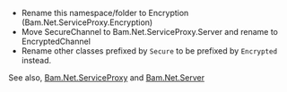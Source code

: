 ﻿
- Rename this namespace/folder to Encryption (Bam.Net.ServiceProxy.Encryption)
- Move SecureChannel to Bam.Net.ServiceProxy.Server and rename to EncryptedChannel
- Rename other classes prefixed by `Secure` to be prefixed by `Encrypted` instead.


See also, [Bam.Net.ServiceProxy](../NOTES.md) and [Bam.Net.Server](../../Server/ServiceProxy/NOTES.md)
